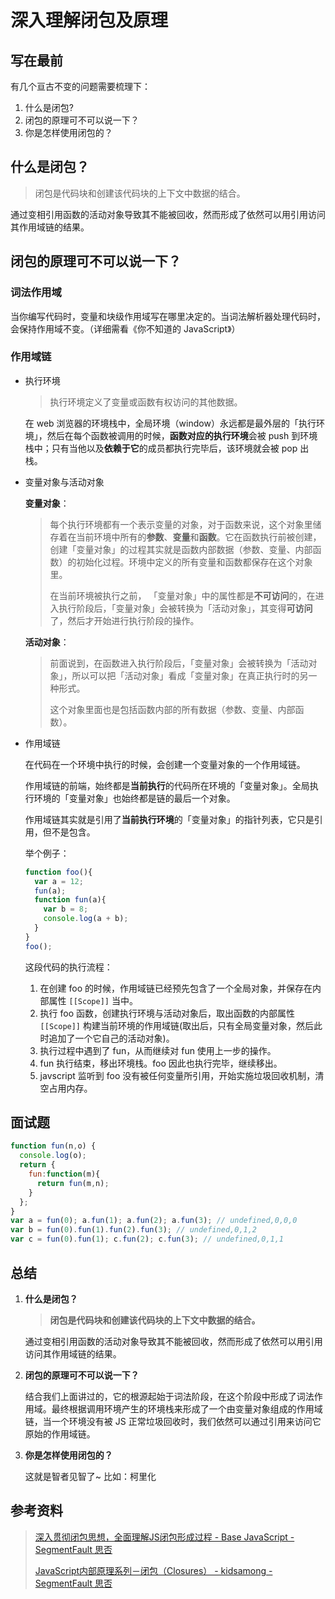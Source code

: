 # 深入理解闭包及原理

## 写在最前

有几个亘古不变的问题需要梳理下：

1. 什么是闭包?
2. 闭包的原理可不可以说一下？ 
3. 你是怎样使用闭包的？

## 什么是闭包？

> 闭包是代码块和创建该代码块的上下文中数据的结合。

通过变相引用函数的活动对象导致其不能被回收，然而形成了依然可以用引用访问其作用域链的结果。

## 闭包的原理可不可以说一下？

### 词法作用域

当你编写代码时，变量和块级作用域写在哪里决定的。当词法解析器处理代码时，会保持作用域不变。（详细需看《你不知道的 JavaScript》）

### 作用域链

- 执行环境

  > 执行环境定义了变量或函数有权访问的其他数据。

  在 web 浏览器的环境栈中，全局环境（window）永远都是最外层的「执行环境」，然后在每个函数被调用的时候，**函数对应的执行环境**会被 push 到环境栈中；只有当他以及**依赖于它**的成员都执行完毕后，该环境就会被 pop 出栈。 

- 变量对象与活动对象

  **变量对象**：

  > 每个执行环境都有一个表示变量的对象，对于函数来说，这个对象里储存着在当前环境中所有的**参数**、**变量**和**函数**。它在函数执行前被创建，创建「变量对象」的过程其实就是函数内部数据（参数、变量、内部函数）的初始化过程。环境中定义的所有变量和函数都保存在这个对象里。
  > 
  > 在当前环境被执行之前， 「变量对象」中的属性都是**不可访问**的，在进入执行阶段后，「变量对象」会被转换为「活动对象」，其变得**可访问**了，然后才开始进行执行阶段的操作。

  **活动对象**：

  > 前面说到，在函数进入执行阶段后，「变量对象」会被转换为「活动对象」，所以可以把「活动对象」看成「变量对象」在真正执行时的另一种形式。
  >  
  > 这个对象里面也是包括函数内部的所有数据（参数、变量、内部函数）。

- 作用域链

  在代码在一个环境中执行的时候，会创建一个变量对象的一个作用域链。

  作用域链的前端，始终都是**当前执行**的代码所在环境的「变量对象」。全局执行环境的「变量对象」也始终都是链的最后一个对象。

  作用域链其实就是引用了**当前执行环境**的「变量对象」的指针列表，它只是引用，但不是包含。

  举个例子：
  ```js
  function foo(){
    var a = 12;
    fun(a);
    function fun(a){
      var b = 8;
      console.log(a + b);
    }
  }
  foo();
  ```

  这段代码的执行流程：

  1. 在创建 foo 的时候，作用域链已经预先包含了一个全局对象，并保存在内部属性 `[[Scope]]` 当中。
  2. 执行 foo 函数，创建执行环境与活动对象后，取出函数的内部属性 `[[Scope]]` 构建当前环境的作用域链(取出后，只有全局变量对象，然后此时追加了一个它自己的活动对象)。
  3. 执行过程中遇到了 fun，从而继续对 fun 使用上一步的操作。
  4. fun 执行结束，移出环境栈。foo 因此也执行完毕，继续移出。
  5. javscript 监听到 foo 没有被任何变量所引用，开始实施垃圾回收机制，清空占用内存。

## 面试题

```js
function fun(n,o) {
  console.log(o);
  return {
    fun:function(m){
      return fun(m,n);
    }
  };
}
var a = fun(0); a.fun(1); a.fun(2); a.fun(3); // undefined,0,0,0
var b = fun(0).fun(1).fun(2).fun(3); // undefined,0,1,2
var c = fun(0).fun(1); c.fun(2); c.fun(3); // undefined,0,1,1
```

## 总结

1. **什么是闭包？**

    > **闭包是代码块和创建该代码块的上下文中数据的结合。**

    通过变相引用函数的活动对象导致其不能被回收，然而形成了依然可以用引用访问其作用域链的结果。

2. **闭包的原理可不可以说一下？**

    结合我们上面讲过的，它的根源起始于词法阶段，在这个阶段中形成了词法作用域。最终根据调用环境产生的环境栈来形成了一个由变量对象组成的作用域链，当一个环境没有被 JS 正常垃圾回收时，我们依然可以通过引用来访问它原始的作用域链。

3. **你是怎样使用闭包的？**

    这就是智者见智了~ 比如：柯里化

## 参考资料
> [深入贯彻闭包思想，全面理解JS闭包形成过程 - Base JavaScript - SegmentFault 思否](https://segmentfault.com/a/1190000009886713)
> 
> [JavaScript内部原理系列－闭包（Closures） - kidsamong - SegmentFault 思否](https://segmentfault.com/a/1190000002452587)
